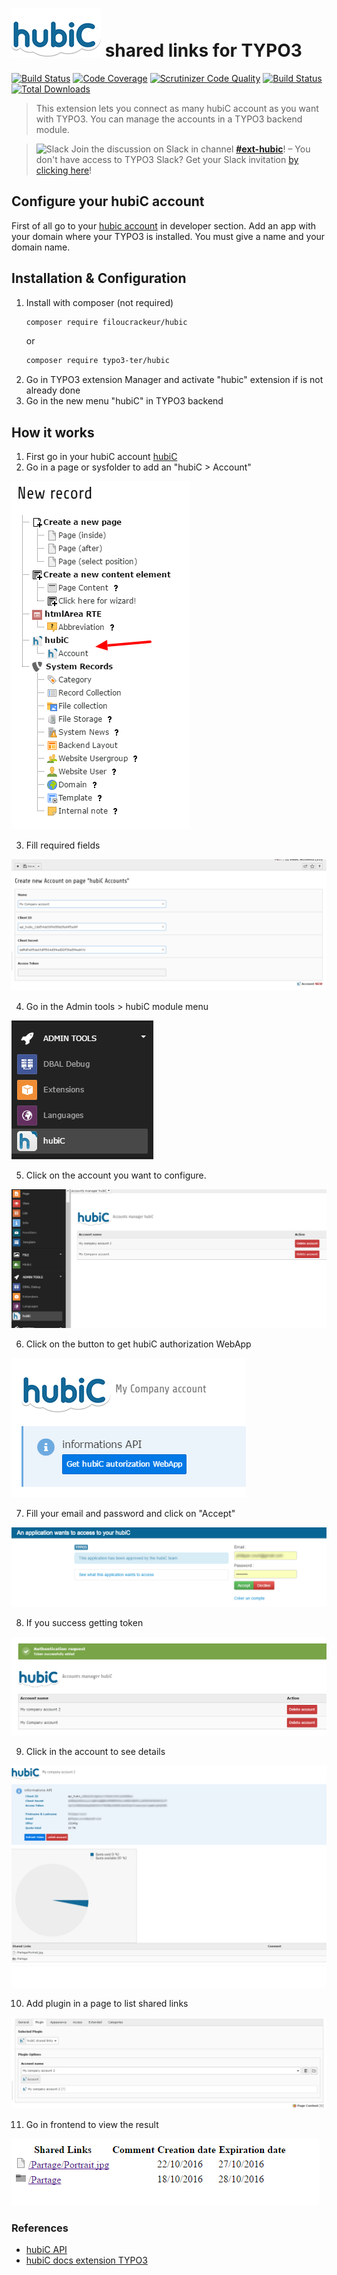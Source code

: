 # ![hubiC](Resources/Public/Images/hubic-logo.png) shared links for TYPO3

[![Build Status](https://travis-ci.org/filoucrackeur/hubic.svg?branch=master)](https://travis-ci.org/filoucrackeur/hubic) 
[![Code Coverage](https://scrutinizer-ci.com/g/filoucrackeur/hubic/badges/coverage.png?b=master)](https://scrutinizer-ci.com/g/filoucrackeur/hubic/?branch=master)
[![Scrutinizer Code Quality](https://scrutinizer-ci.com/g/filoucrackeur/hubic/badges/quality-score.png?b=master)](https://scrutinizer-ci.com/g/filoucrackeur/hubic/?branch=master) 
[![Build Status](https://scrutinizer-ci.com/g/filoucrackeur/hubic/badges/build.png?b=master)](https://scrutinizer-ci.com/g/filoucrackeur/hubic/build-status/master)
[![Total Downloads](https://poser.pugx.org/filoucrackeur/hubic/downloads)](https://packagist.org/packages/filoucrackeur/hubic) 
> This extension lets you connect as many hubiC account as you want with TYPO3. You can manage the accounts in a TYPO3 backend module.

> ![Slack](http://betanews.com/wp-content/uploads/2015/03/slack_logo-50x50.jpg) Join the discussion on Slack in channel [**#ext-hubic**](https://typo3.slack.com/messages/ext-hubic)! – You don't have access to TYPO3 Slack? Get your Slack invitation [by clicking here](https://forger.typo3.org/slack)!

## Configure your hubiC account

First of all go to your [hubic account](https://hubic.com/home/browser/developers/) in developer section.
Add an app with your domain where your TYPO3 is installed. You must give a name and your domain name.

## Installation & Configuration

1. Install with composer (not required)
    ```bash
    composer require filoucrackeur/hubic
    ```
    or
    ```bash
    composer require typo3-ter/hubic
    ```
2. Go in TYPO3 extension Manager and activate "hubic" extension if is not already done
3. Go in the new menu "hubiC" in TYPO3 backend

## How it works
1. First go in your hubiC account [hubiC](https://hubic.com/home/)
2. Go in a page or sysfolder to add an "hubiC > Account"

![](Documentation/Images/NewRecordHubic.png)

3. Fill required fields

![](Documentation/Images/CreateNewAccount.png)

4. Go in the Admin tools > hubiC module menu

![](Documentation/Images/BackendMenuHubiC.png)

5. Click on the account you want to configure.
 
![](Documentation/Images/HubiCBackendModuleList.png)

6. Click on the button to get hubiC authorization WebApp

![](Documentation/Images/HubiCBackendModuleShowNotAuthenticated.png)

7. Fill your email and password and click on "Accept"

![](Documentation/Images/HubiCAuthentication.png)

8. If you success getting token 

![](Documentation/Images/TokenAdded.png)

9. Click in the account to see details

![](Documentation/Images/HubiCBackendModuleShow.png)

10. Add plugin in a page to list shared links

![](Documentation/Images/HubiCPluginConfiguration.png)

11. Go in frontend to view the result

![](Documentation/Images/FrontendPluginPreview.png)

### References

* [hubiC API](http://api.hubic.com)
* [hubiC docs extension TYPO3](https://typo3.org/extensions/repository/view/hubic)


